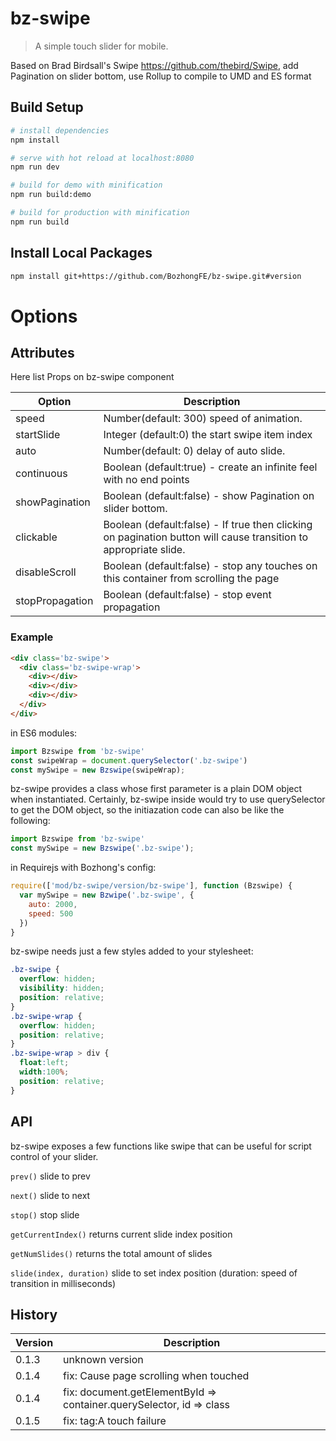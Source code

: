 # bz-swipe

> A simple touch slider for mobile.

Based on Brad Birdsall's Swipe https://github.com/thebird/Swipe, add Pagination on slider bottom,
use Rollup to compile to UMD and ES format


## Build Setup

``` bash
# install dependencies
npm install

# serve with hot reload at localhost:8080
npm run dev

# build for demo with minification
npm run build:demo

# build for production with minification
npm run build
```
## Install Local Packages
```bash
npm install git+https://github.com/BozhongFE/bz-swipe.git#version
```
# Options
## Attributes
Here list Props on bz-swipe component

| Option | Description |
| ----- | ----- |
| speed | Number(default: 300) speed of animation. |
| startSlide |  Integer (default:0)  the start swipe item index |
| auto | Number(default: 0) delay of auto slide. |
| continuous | Boolean (default:true) - create an infinite feel with no end points |
| showPagination | Boolean (default:false) - show Pagination on slider bottom. |
| clickable | Boolean (default:false) - If true then clicking on pagination button will cause transition to appropriate slide.
| disableScroll | Boolean (default:false) - stop any touches on this container from scrolling the page
| stopPropagation | Boolean (default:false) - stop event propagation 
### Example
``` html
<div class='bz-swipe'>
  <div class='bz-swipe-wrap'>
    <div></div>
    <div></div>
    <div></div>
  </div>
</div>
```
in ES6 modules:
``` js
import Bzswipe from 'bz-swipe'
const swipeWrap = document.querySelector('.bz-swipe')
const mySwipe = new Bzswipe(swipeWrap);
```

bz-swipe provides a class whose first parameter is a plain DOM object when instantiated. Certainly, bz-swipe inside would try to use querySelector to get the DOM object, so the initiazation code can also be like the following:

``` js
import Bzswipe from 'bz-swipe'
const mySwipe = new Bzswipe('.bz-swipe');
```

in Requirejs with Bozhong's config:

```js
require(['mod/bz-swipe/version/bz-swipe'], function (Bzswipe) {
  var mySwipe = new Bzwipe('.bz-swipe', {
    auto: 2000,
    speed: 500
  })
}
```
bz-swipe needs just a few styles added to your stylesheet:
``` css
.bz-swipe {
  overflow: hidden;
  visibility: hidden;
  position: relative;
}
.bz-swipe-wrap {
  overflow: hidden;
  position: relative;
}
.bz-swipe-wrap > div {
  float:left;
  width:100%;
  position: relative;
}
```

## API

bz-swipe exposes a few functions like swipe that can be useful for script control of your slider.

`prev()` slide to prev

`next()` slide to next

`stop()` stop slide

`getCurrentIndex()` returns current slide index position

`getNumSlides()` returns the total amount of slides

`slide(index, duration)` slide to set index position (duration: speed of transition in milliseconds)


## History

| Version | Description |
| ----- | ----- |
| 0.1.3 | unknown version |
| 0.1.4 | fix: Cause page scrolling when touched |
| 0.1.4 | fix: document.getElementById => container.querySelector, id => class |
| 0.1.5 | fix: tag:A touch failure |